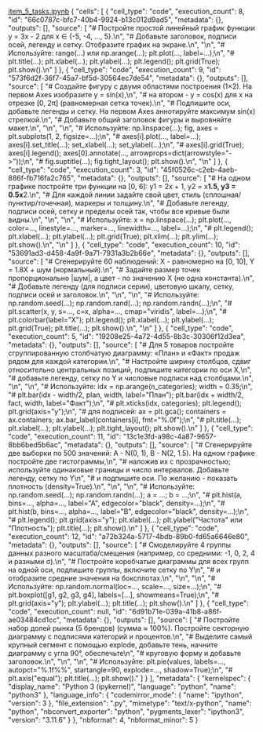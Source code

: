 [item_5_tasks.ipynb](https://github.com/user-attachments/files/23225882/item_5_tasks.ipynb)
{
 "cells": [
  {
   "cell_type": "code",
   "execution_count": 8,
   "id": "66c0787c-bfc7-40b4-9924-b13c012d9ad5",
   "metadata": {},
   "outputs": [],
   "source": [
    "# Постройте простой линейный график функции y = 3x - 2 для x ∈ {-5, -4, ..., 5}.\n",
    "# Добавьте заголовок, подписи осей, легенду и сетку. Отобразите график на экране.\n",
    "\n",
    "# Используйте: range(...) или np.arange(...); plt.plot(..., label=...);\n",
    "# plt.title(...); plt.xlabel(...); plt.ylabel(...); plt.legend(); plt.grid(True); plt.show().\n"
   ]
  },
  {
   "cell_type": "code",
   "execution_count": 9,
   "id": "573f6d2f-36f7-45a7-bf5d-30564ec7de54",
   "metadata": {},
   "outputs": [],
   "source": [
    "# Создайте фигуру с двумя областями построения (1×2). На первом Axes изобразите y = sin(x),\n",
    "# на втором - y = cos(x) для x на отрезке [0, 2π] (равномерная сетка точек).\n",
    "# Подпишите оси, добавьте легенды и сетку. На первом Axes аннотируйте максимум sin(x) стрелкой.\n",
    "# Добавьте общий заголовок фигуры и выровняйте макет.\n",
    "\n",
    "\n",
    "# Используйте: np.linspace(...); fig, axes = plt.subplots(1, 2, figsize=...);\n",
    "# axes[i].plot(..., label=...); axes[i].set_title(...); set_xlabel(...); set_ylabel(...);\n",
    "# axes[i].grid(True); axes[i].legend(); axes[0].annotate(..., arrowprops=dict(arrowstyle=\"->\"));\n",
    "# fig.suptitle(...); fig.tight_layout(); plt.show().\n",
    "\n"
   ]
  },
  {
   "cell_type": "code",
   "execution_count": 3,
   "id": "45f0526c-c2eb-4aeb-886f-fb716fa2c765",
   "metadata": {},
   "outputs": [],
   "source": [
    "# На одном графике постройте три функции на [0, 6]: y1 = 2x + 1, y2 = x**1.5, y3 = 0.5x**2.\n",
    "# Для каждой линии задайте свой цвет, стиль (сплошная/пунктир/точечная), маркеры и толщину.\n",
    "# Добавьте легенду, подписи осей, сетку и пределы осей так, чтобы все кривые были видны.\n",
    "\n",
    "\n",
    "# Используйте: x = np.linspace(...); plt.plot(..., color=..., linestyle=..., marker=..., linewidth=..., label=...);\n",
    "# plt.legend(); plt.xlabel(...); plt.ylabel(...); plt.grid(True); plt.xlim(...); plt.ylim(...); plt.show().\n",
    "\n"
   ]
  },
  {
   "cell_type": "code",
   "execution_count": 10,
   "id": "53691ad3-d458-4a9f-9a71-7931a3b2b66e",
   "metadata": {},
   "outputs": [],
   "source": [
    "# Сгенерируйте 60 наблюдений: X - равномерно на [0, 10], Y = 1.8X + шум (нормальный).\n",
    "# Задайте размер точек пропорционально |шум|, а цвет - по значению X (не одна константа).\n",
    "# Добавьте легенду (для подписи серии), цветовую шкалу, сетку, подписи осей и заголовок.\n",
    "\n",
    "\n",
    "# Используйте: np.random.seed(...); np.random.rand(...); np.random.randn(...);\n",
    "# plt.scatter(x, y, s=..., c=x, alpha=..., cmap=\"viridis\", label=...);\n",
    "# plt.colorbar(label=\"X\"); plt.legend(); plt.xlabel(...); plt.ylabel(...); plt.grid(True); plt.title(...); plt.show().\n",
    "\n"
   ]
  },
  {
   "cell_type": "code",
   "execution_count": 5,
   "id": "19208e25-4a72-4d55-8b3c-30306f12d3ea",
   "metadata": {},
   "outputs": [],
   "source": [
    "# Для 5 товаров постройте сгруппированную столбчатую диаграмму: «План» и «Факт» продаж рядом для каждой категории.\n",
    "# Настройте ширину столбцов, сдвиг относительно центральных позиций, подпишите категории по оси X,\n",
    "# добавьте легенду, сетку по Y и числовые подписи над столбцами.\n",
    "\n",
    "\n",
    "# Используйте: idx = np.arange(n_categories); width = 0.35;\n",
    "# plt.bar(idx - width/2, plan, width, label=\"План\"); plt.bar(idx + width/2, fact, width, label=\"Факт\");\n",
    "# plt.xticks(idx, categories); plt.legend(); plt.grid(axis=\"y\");\n",
    "# для подписей: ax = plt.gca(); containers = ax.containers; ax.bar_label(containers[i], fmt=\"%.0f\");\n",
    "# plt.title(...); plt.xlabel(...); plt.ylabel(...); plt.tight_layout(); plt.show().\n"
   ]
  },
  {
   "cell_type": "code",
   "execution_count": 11,
   "id": "13c1e3fd-a98c-4a87-9657-8bb6bed5b6ac",
   "metadata": {},
   "outputs": [],
   "source": [
    "# Сгенерируйте две выборки по 500 значений: A - N(0, 1), B - N(2, 1.5). На одном графике постройте две гистограммы,\n",
    "# наложив их с прозрачностью; используйте одинаковые границы и число интервалов. Добавьте легенду, сетку по Y\n",
    "# и подпишите оси. По желанию - показать плотность (density=True).\n",
    "\n",
    "\n",
    "# Используйте: np.random.seed(...); np.random.randn(...); a = ...; b = ...;\n",
    "# plt.hist(a, bins=..., alpha=..., label=\"A\", edgecolor=\"black\", density=...);\n",
    "# plt.hist(b, bins=..., alpha=..., label=\"B\", edgecolor=\"black\", density=...);\n",
    "# plt.legend(); plt.grid(axis=\"y\"); plt.xlabel(...); plt.ylabel(\"Частота\" или \"Плотность\"); plt.title(...); plt.show().\n"
   ]
  },
  {
   "cell_type": "code",
   "execution_count": 12,
   "id": "a72b324a-5717-4bdb-89b0-fd65a6646e80",
   "metadata": {},
   "outputs": [],
   "source": [
    "# Смоделируйте 4 группы данных разного масштаба/смещения (например, со средними: -1, 0, 2, 4 и разными σ).\n",
    "# Постройте коробчатые диаграммы для всех групп на одной оси, подпишите группы, включите сетку по Y\n",
    "# и отобразите средние значения на боксплотах.\n",
    "\n",
    "\n",
    "# Используйте: np.random.normal(loc=..., scale=..., size=...);\n",
    "# plt.boxplot([g1, g2, g3, g4], labels=[...], showmeans=True);\n",
    "# plt.grid(axis=\"y\"); plt.ylabel(...); plt.title(...); plt.show().\n"
   ]
  },
  {
   "cell_type": "code",
   "execution_count": null,
   "id": "6d91b71e-039a-41b8-a86f-ae03484cd1cc",
   "metadata": {},
   "outputs": [],
   "source": [
    "# Постройте набор долей рынка (5 брендов) (сумма ≈ 100%). Постройте секторную диаграмму с подписями категорий и процентов.\n",
    "# Выделите самый крупный сегмент с помощью explode, добавьте тень, начните диаграмму с угла 90°, обеспечьте\n",
    "# круговую форму и добавьте заголовок.\n",
    "\n",
    "\n",
    "# Используйте: plt.pie(values, labels=..., autopct=\"%.1f%%\", startangle=90, explode=..., shadow=True);\n",
    "# plt.axis(\"equal\"); plt.title(...); plt.show()."
   ]
  }
 ],
 "metadata": {
  "kernelspec": {
   "display_name": "Python 3 (ipykernel)",
   "language": "python",
   "name": "python3"
  },
  "language_info": {
   "codemirror_mode": {
    "name": "ipython",
    "version": 3
   },
   "file_extension": ".py",
   "mimetype": "text/x-python",
   "name": "python",
   "nbconvert_exporter": "python",
   "pygments_lexer": "ipython3",
   "version": "3.11.6"
  }
 },
 "nbformat": 4,
 "nbformat_minor": 5
}
